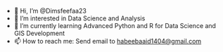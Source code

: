 - 👋 Hi, I’m @Dimsfeefaa23
- 👀 I’m interested in Data Science and Analysis
- 🌱 I’m currently learning Advanced Python and R for Data Science and GIS Development
- 📫 How to reach me: Send email to habeebaaid1404@gmail.com

<!---
Dimsfeefaa23/Dimsfeefaa23 is a ✨ special ✨ repository because its `README.md` (this file) appears on your GitHub profile.
You can click the Preview link to take a look at your changes.
--->
